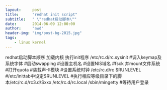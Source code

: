 ```yaml
---
layout:     post
title:      "redhat init script"
subtitle:   " \"redhat启动脚本\""
date:       2014-06-09 12:00:00
author:     "awd"
header-img: "img/post-bg-2015.jpg"
tags:
    - linux kernel
---
```


redhat启动脚本顺序
加载内核
执行init程序
/etc/rc.d/rc.sysinit
			#调入keymap及系统字体
			#启动swapping
			#设置主机名
			#设置NIS域名
			#fsck 并mount文件系统
			#打开quota
			#装载声卡模块
			#设置系统时钟
/etc/rc.d/rc $RUNLEVEL	#/etc/inittab中设定$RUNLEVEL
			#执行相应等级目录下的脚本/etc/rc.d/rc3.d/Sxxx
/etc/rc.d/rc.local
/sbin/mingetty		#等待用户登录
